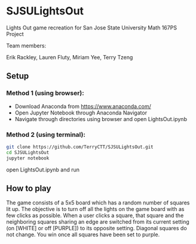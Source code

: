 # SJSULightsOut
Lights Out game recreation for San Jose State University Math 167PS Project

Team members:

Erik Rackley, Lauren Fluty, Miriam Yee, Terry Tzeng

## Setup

### Method 1 (using browser):

* Download Anaconda from https://www.anaconda.com/
* Open Jupyter Notebook through Anaconda Navigator
* Navigate through directories using browser and open LightsOut.ipynb

### Method 2 (using terminal):


```bash
git clone https://github.com/TerryCTT/SJSULightsOut.git
cd SJSULightsOut
jupyter notebook
```
open LightsOut.ipynb and run

## How to play

The game consists of a 5x5 board which has a random number of squares lit up. 
The objective is to turn off all the lights on the game board with as few clicks as possible. 
When a user clicks a square, that square and the neighboring squares sharing an edge are switched from its current setting (on [WHITE] or off [PURPLE]) to its opposite setting. 
Diagonal squares do not change. You win once all squares have been set to purple.